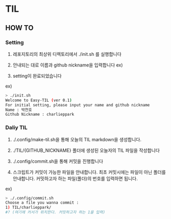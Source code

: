 # TIL

## HOW TO

### Setting

1. 레포지토리의 최상위 디렉토리에서 ./init.sh 를 실행합니다

2. 안내되는 대로 이름과 github nickname을 입력합니다 ex)

3. setting이 완료되었습니다

ex)
```bash
> ./init.sh
Welcome to Easy-TIL (ver 0.1)
For initial setting, please input your name and github nickname
Name : 박찬호
Github Nickname : charlieppark
```

### Daliy TIL

1. ./.config/make-til.sh을 통해 오늘의 TIL markdown을 생성합니다.

2. ./TIL/{GITHUB_NICKNAME} 폴더에 생성된 오늘자의 TIL 파일을 작성합니다

3. ./.config/commit.sh을 통해 커밋을 진행합니다

4. 스크립트가 커밋이 가능한 파일을 안내합니다. 최초 커밋시에는 파일이 아닌 폴더를 안내합니다. 커밋하고자 하는 파일(폴더)의 번호를 입력하면 됩니다.

ex)
```bash
> ./.config/commit.sh
Choose a file you wanna commit :
1) TIL/charlieppark/
#? (여기에 커서가 위치한다. 커밋하고자 하는 1을 입력)
```
